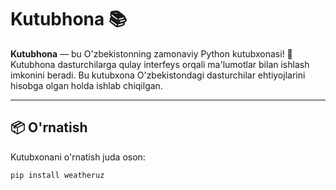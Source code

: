 # Kutubhona 📚

**Kutubhona** — bu O'zbekistonning zamonaviy Python kutubxonasi! 🎉  
Kutubhona dasturchilarga qulay interfeys orqali ma'lumotlar bilan ishlash imkonini beradi. Bu kutubxona O'zbekistondagi dasturchilar ehtiyojlarini hisobga olgan holda ishlab chiqilgan.  

---

## 📦 O'rnatish

Kutubxonani o'rnatish juda oson:

```bash
pip install weatheruz
